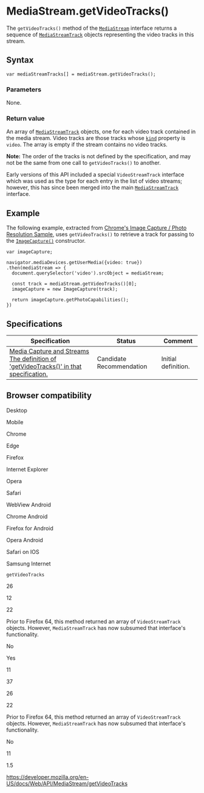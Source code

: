 # MediaStream.getVideoTracks()

The `getVideoTracks()` method of the [`MediaStream`](../mediastream) interface returns a sequence of [`MediaStreamTrack`](../mediastreamtrack) objects representing the video tracks in this stream.

## Syntax

    var mediaStreamTracks[] = mediaStream.getVideoTracks();

### Parameters

None.

### Return value

An array of [`MediaStreamTrack`](../mediastreamtrack) objects, one for each video track contained in the media stream. Video tracks are those tracks whose [`kind`](../mediastreamtrack/kind) property is `video`. The array is empty if the stream contains no video tracks.

**Note:** The order of the tracks is not defined by the specification, and may not be the same from one call to `getVideoTracks()` to another.

Early versions of this API included a special `VideoStreamTrack` interface which was used as the type for each entry in the list of video streams; however, this has since been merged into the main [`MediaStreamTrack`](../mediastreamtrack) interface.

## Example

The following example, extracted from [Chrome's Image Capture / Photo Resolution Sample](https://googlechrome.github.io/samples/image-capture/photo-resolution.html), uses `getVideoTracks()` to retrieve a track for passing to the [`ImageCapture()`](../imagecapture/imagecapture) constructor.

    var imageCapture;

    navigator.mediaDevices.getUserMedia({video: true})
    .then(mediaStream => {
      document.querySelector('video').srcObject = mediaStream;

      const track = mediaStream.getVideoTracks()[0];
      imageCapture = new ImageCapture(track);

      return imageCapture.getPhotoCapabilities();
    })

## Specifications

<table><thead><tr class="header"><th>Specification</th><th>Status</th><th>Comment</th></tr></thead><tbody><tr class="odd"><td><a href="https://w3c.github.io/mediacapture-main/#dom-mediastream-getvideotracks">Media Capture and Streams<br />
<span class="small">The definition of 'getVideoTracks()' in that specification.</span></a></td><td><span class="spec-cr">Candidate Recommendation</span></td><td>Initial definition.</td></tr></tbody></table>

## Browser compatibility

Desktop

Mobile

Chrome

Edge

Firefox

Internet Explorer

Opera

Safari

WebView Android

Chrome Android

Firefox for Android

Opera Android

Safari on IOS

Samsung Internet

`getVideoTracks`

26

12

22

Prior to Firefox 64, this method returned an array of `VideoStreamTrack` objects. However, `MediaStreamTrack` has now subsumed that interface's functionality.

No

Yes

11

37

26

22

Prior to Firefox 64, this method returned an array of `VideoStreamTrack` objects. However, `MediaStreamTrack` has now subsumed that interface's functionality.

No

11

1.5

<a href="https://developer.mozilla.org/en-US/docs/Web/API/MediaStream/getVideoTracks" class="_attribution-link">https://developer.mozilla.org/en-US/docs/Web/API/MediaStream/getVideoTracks</a>
